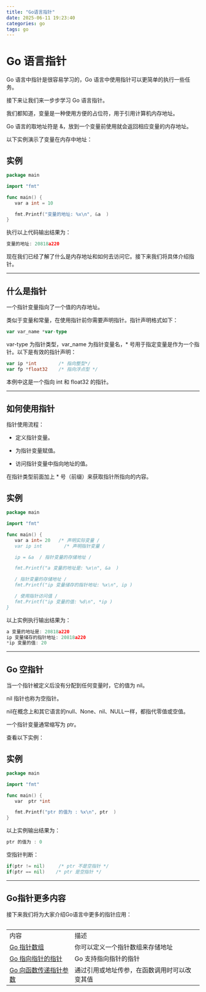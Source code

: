 ```yaml
---
title: "Go语言指针"
date: 2025-06-11 19:23:40
categories: go
tags: go
---
```


# Go 语言指针

Go 语言中指针是很容易学习的，Go 语言中使用指针可以更简单的执行一些任务。

接下来让我们来一步步学习 Go 语言指针。

我们都知道，变量是一种使用方便的占位符，用于引用计算机内存地址。

Go 语言的取地址符是 &，放到一个变量前使用就会返回相应变量的内存地址。

以下实例演示了变量在内存中地址：

## 实例

``` go
package main

import "fmt"

func main() {
   var a int = 10  

   fmt.Printf("变量的地址: %x\n", &a  )
}
```

执行以上代码输出结果为：

``` go
变量的地址: 20818a220
```

现在我们已经了解了什么是内存地址和如何去访问它。接下来我们将具体介绍指针。

------------------------------------------------------------------------

## 什么是指针

一个指针变量指向了一个值的内存地址。

类似于变量和常量，在使用指针前你需要声明指针。指针声明格式如下：

``` go
var var_name *var-type
```

var-type 为指针类型，var_name 为指针变量名，\* 号用于指定变量是作为一个指针。以下是有效的指针声明：

``` go
var ip *int        /* 指向整型*/
var fp *float32    /* 指向浮点型 */
```

本例中这是一个指向 int 和 float32 的指针。

------------------------------------------------------------------------

## 如何使用指针

指针使用流程：

- 定义指针变量。

- 为指针变量赋值。

- 访问指针变量中指向地址的值。

在指针类型前面加上 \* 号（前缀）来获取指针所指向的内容。

## 实例

``` go
package main

import "fmt"

func main() {
   var a int= 20   /* 声明实际变量 /
   var ip int        /* 声明指针变量 /

   ip = &a  / 指针变量的存储地址 /

   fmt.Printf("a 变量的地址是: %x\n", &a  )

   / 指针变量的存储地址 /
   fmt.Printf("ip 变量储存的指针地址: %x\n", ip )

   / 使用指针访问值 /
   fmt.Printf("ip 变量的值: %d\n", *ip )
}
```

以上实例执行输出结果为：

``` go
a 变量的地址是: 20818a220
ip 变量储存的指针地址: 20818a220
*ip 变量的值: 20
```

------------------------------------------------------------------------

## Go 空指针

当一个指针被定义后没有分配到任何变量时，它的值为 nil。

nil 指针也称为空指针。

nil在概念上和其它语言的null、None、nil、NULL一样，都指代零值或空值。

一个指针变量通常缩写为 ptr。

查看以下实例：

## 实例

``` go
package main

import "fmt"

func main() {
   var  ptr *int

   fmt.Printf("ptr 的值为 : %x\n", ptr  )
}
```

以上实例输出结果为：

``` go
ptr 的值为 : 0
```

空指针判断：

``` go
if(ptr != nil)     /* ptr 不是空指针 */
if(ptr == nil)    /* ptr 是空指针 */
```

------------------------------------------------------------------------

## Go指针更多内容

接下来我们将为大家介绍Go语言中更多的指针应用：

<div style="overflow-x: auto; overflow-y: hidden;">

|  |  |
|:---|:---|
| 内容 | 描述 |
| [Go 指针数组](https://www.runoob.com/go/go-array-of-pointers.html) | 你可以定义一个指针数组来存储地址 |
| [Go 指向指针的指针](https://www.runoob.com/go/go-pointer-to-pointer.html) | Go 支持指向指针的指针 |
| [Go 向函数传递指针参数](https://www.runoob.com/go/go-passing-pointers-to-functions.html) | 通过引用或地址传参，在函数调用时可以改变其值 |

</div>
